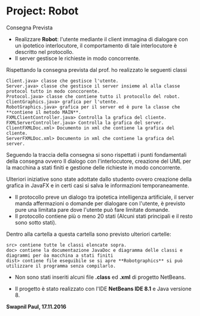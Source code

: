 ﻿# Project: Robot

Consegna Prevista 
- Realizzare **Robot**: l'utente mediante il client immagina di dialogare con un ipotetico interlocutore, il comportamento di tale interlocutore è descritto nel protocollo. 
- Il server gestisce le richieste in modo concorrente.

Rispettando la consegna prevista dal prof. ho realizzato le seguenti classi
```
Client.java> classe che gestisce l'utente.
Server.java> classe che gestisce il server insieme al alla classe protocol tutto in modo conccorente.
Protocol.java> classe che contiene tutto il protocollo del robot.
ClientGraphics.java> grafica per l'utente.
RobotGraphics.java> grafica per il server ed è pure la classe che **contiene il metodo MAIN**.
FXMLClientController.java> Controlla la grafica del cliente.
FXMLServerController.java> Controlla la grafica del server.
ClientFXMLDoc.xml> Documento in xml che contiene la grafica del cliente. 
ServerFXMLDoc.xml> Documento in xml che contiene la grafica del server. 

```
Seguendo la traccia della consegna si sono rispettati i punti fondamentali della consegna ovvero
Il dialogo con l'interlocutore, creazione del UML per la macchina a stati finiti e gestione delle 
richieste in modo concorrente.

Ulteriori iniziative sono state adottate dallo studento ovvero creazione della grafica in JavaFX e in certi casi
si salva le informazioni temporaneamente.

- Il protocollo preve un dialogo tra ipotetica intelligenza artificiale, il server manda affermazioni o domande
per dialogare con l'utente, è previsto pure una limitata pare dove l'utente può fare limitate domande.
- Il protocollo contiene più o meno 20 stati (Alcuni stati principali e il resto sono sotto stati).

Dentro alla cartella a questa cartella sono previsto ulteriori cartelle:
```
src> contiene tutte le classi elencate sopra.
doc> contiene la documentazione JavaDoc e diagramma delle classi e diagrammi per òa macchina a stati finiti
dist> contiene file eseguibile se si apre **Robotgraphics** si può utilizzare il programma senza compilarlo.

```
- Non sono stati inseriti alcuni file **.class** ed **.xml** di progetto NetBeans.

- Il progetto è stato realizzato con l'IDE **NetBeans IDE 8.1** e Java versione 8.

**Swapnil Paul, 17.11.2016**

